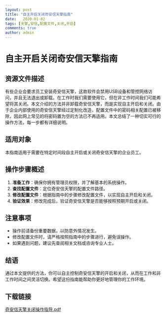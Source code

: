 ```yaml
---
layout: post
title: "自主开启关闭奇安信天擎指南"
date:   2020-01-02
tags: [天擎,安信,配置文件,关闭,开启]
comments: true
author: admin
---
```

# 自主开启关闭奇安信天擎指南

## 资源文件描述

有些企业会要求员工安装奇安信天擎，这款软件会禁用USB设备和管控网络访问，并且无法退出或卸载。在工作时我们需要使用它，但在非工作时间我们可能希望将其关闭。本文介绍的方法并非卸载奇安信天擎，而是实现自主开启和关闭。由于企业内部使用的奇安信天擎经过定制化改造，配置文件中的密码相关配置已被移除，因此网上常见的将密码置为空的方法已不再适用。本文总结了一种切实可行的操作方法，每一步都有详细说明。

## 适用对象

本指南适用于需要在特定时间段自主开启或关闭奇安信天擎的企业员工。

## 操作步骤概述

1. **准备工作**：确保你拥有管理员权限，并了解基本的系统操作。
2. **查找配置文件**：定位奇安信天擎的配置文件路径。
3. **修改配置文件**：根据指南中的步骤修改配置文件，以实现自主开启和关闭。
4. **验证效果**：修改完成后，验证奇安信天擎是否能够按照预期开启或关闭。

## 注意事项

- 操作前请备份重要数据，以防意外情况发生。
- 修改配置文件时，请严格按照指南中的步骤进行，避免误操作。
- 如果遇到问题，建议先查阅相关文档或咨询专业人士。

## 结语

通过本文提供的方法，你可以自主控制奇安信天擎的开启和关闭，从而在工作和非工作时间之间灵活切换。希望这份指南能帮助你更好地管理你的工作环境。

## 下载链接

[奇安信天擎关闭操作指导.pdf](https://pan.quark.cn/s/4415df398023)